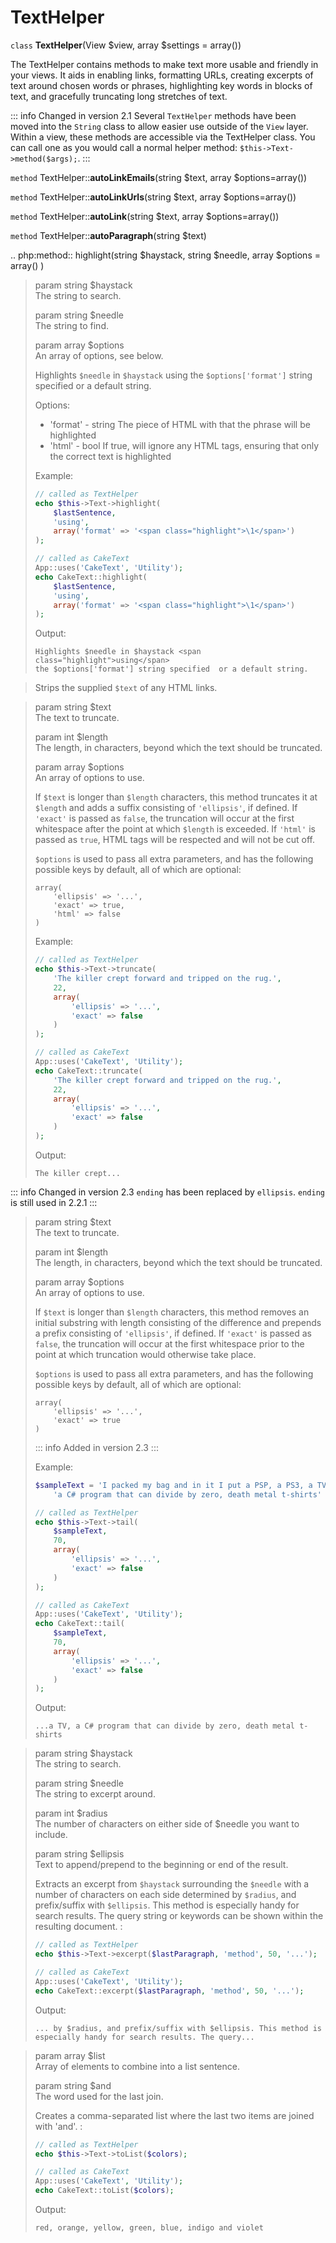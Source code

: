 # TextHelper

`class` **TextHelper**(View $view, array $settings = array())

The TextHelper contains methods to make text more usable and
friendly in your views. It aids in enabling links, formatting URLs,
creating excerpts of text around chosen words or phrases,
highlighting key words in blocks of text, and gracefully
truncating long stretches of text.

::: info Changed in version 2.1
Several `TextHelper` methods have been moved into the `String` class to allow easier use outside of the `View` layer. Within a view, these methods are accessible via the TextHelper class. You can call one as you would call a normal helper method: `$this->Text->method($args);`.
:::

`method` TextHelper::**autoLinkEmails**(string $text, array $options=array())

`method` TextHelper::**autoLinkUrls**(string $text, array $options=array())

`method` TextHelper::**autoLink**(string $text, array $options=array())

`method` TextHelper::**autoParagraph**(string $text)

.. php:method:: highlight(string \$haystack, string \$needle, array \$options = array() )

> param string \$haystack  
> The string to search.
>
> param string \$needle  
> The string to find.
>
> param array \$options  
> An array of options, see below.
>
> Highlights `$needle` in `$haystack` using the
> `$options['format']` string specified or a default string.
>
> Options:
>
> - 'format' - string The piece of HTML with that the phrase will be
>   highlighted
> - 'html' - bool If true, will ignore any HTML tags, ensuring that
>   only the correct text is highlighted
>
> Example:
>
> ``` php
> // called as TextHelper
> echo $this->Text->highlight(
>     $lastSentence,
>     'using',
>     array('format' => '<span class="highlight">\1</span>')
> );
>
> // called as CakeText
> App::uses('CakeText', 'Utility');
> echo CakeText::highlight(
>     $lastSentence,
>     'using',
>     array('format' => '<span class="highlight">\1</span>')
> );
> ```
>
> Output:
>
>     Highlights $needle in $haystack <span class="highlight">using</span>
>     the $options['format'] string specified  or a default string.

> Strips the supplied `$text` of any HTML links.

> param string \$text  
> The text to truncate.
>
> param int \$length  
> The length, in characters, beyond which the text should be truncated.
>
> param array \$options  
> An array of options to use.
>
> If `$text` is longer than `$length` characters, this method truncates it
> at `$length` and adds a suffix consisting of `'ellipsis'`, if defined.
> If `'exact'` is passed as `false`, the truncation will occur at the
> first whitespace after the point at which `$length` is exceeded. If
> `'html'` is passed as `true`, HTML tags will be respected and will not
> be cut off.
>
> `$options` is used to pass all extra parameters, and has the
> following possible keys by default, all of which are optional:
>
> ``` text
> array(
>     'ellipsis' => '...',
>     'exact' => true,
>     'html' => false
> )
> ```
>
> Example:
>
> ``` php
> // called as TextHelper
> echo $this->Text->truncate(
>     'The killer crept forward and tripped on the rug.',
>     22,
>     array(
>         'ellipsis' => '...',
>         'exact' => false
>     )
> );
>
> // called as CakeText
> App::uses('CakeText', 'Utility');
> echo CakeText::truncate(
>     'The killer crept forward and tripped on the rug.',
>     22,
>     array(
>         'ellipsis' => '...',
>         'exact' => false
>     )
> );
> ```
>
> Output:
>
>     The killer crept...

::: info Changed in version 2.3
`ending` has been replaced by `ellipsis`. `ending` is still used in 2.2.1
:::

> param string \$text  
> The text to truncate.
>
> param int \$length  
> The length, in characters, beyond which the text should be truncated.
>
> param array \$options  
> An array of options to use.
>
> If `$text` is longer than `$length` characters, this method removes an initial
> substring with length consisting of the difference and prepends a prefix
> consisting of `'ellipsis'`, if defined. If `'exact'` is passed as
> `false`, the truncation will occur at the first whitespace prior to the
> point at which truncation would otherwise take place.
>
> `$options` is used to pass all extra parameters, and has the
> following possible keys by default, all of which are optional:
>
> ``` text
> array(
>     'ellipsis' => '...',
>     'exact' => true
> )
> ```
>
> ::: info Added in version 2.3
> :::
>
> Example:
>
> ``` php
> $sampleText = 'I packed my bag and in it I put a PSP, a PS3, a TV, ' .
>     'a C# program that can divide by zero, death metal t-shirts'
>
> // called as TextHelper
> echo $this->Text->tail(
>     $sampleText,
>     70,
>     array(
>         'ellipsis' => '...',
>         'exact' => false
>     )
> );
>
> // called as CakeText
> App::uses('CakeText', 'Utility');
> echo CakeText::tail(
>     $sampleText,
>     70,
>     array(
>         'ellipsis' => '...',
>         'exact' => false
>     )
> );
> ```
>
> Output:
>
>     ...a TV, a C# program that can divide by zero, death metal t-shirts

> param string \$haystack  
> The string to search.
>
> param string \$needle  
> The string to excerpt around.
>
> param int \$radius  
> The number of characters on either side of \$needle you want to include.
>
> param string \$ellipsis  
> Text to append/prepend to the beginning or end of the result.
>
> Extracts an excerpt from `$haystack` surrounding the `$needle`
> with a number of characters on each side determined by `$radius`,
> and prefix/suffix with `$ellipsis`. This method is especially handy for
> search results. The query string or keywords can be shown within
> the resulting document. :
>
> ``` php
> // called as TextHelper
> echo $this->Text->excerpt($lastParagraph, 'method', 50, '...');
>
> // called as CakeText
> App::uses('CakeText', 'Utility');
> echo CakeText::excerpt($lastParagraph, 'method', 50, '...');
> ```
>
> Output:
>
>     ... by $radius, and prefix/suffix with $ellipsis. This method is
>     especially handy for search results. The query...

> param array \$list  
> Array of elements to combine into a list sentence.
>
> param string \$and  
> The word used for the last join.
>
> Creates a comma-separated list where the last two items are joined
> with 'and'. :
>
> ``` php
> // called as TextHelper
> echo $this->Text->toList($colors);
>
> // called as CakeText
> App::uses('CakeText', 'Utility');
> echo CakeText::toList($colors);
> ```
>
> Output:
>
>     red, orange, yellow, green, blue, indigo and violet
